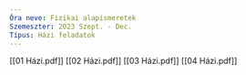 ```yaml
---
Óra neve: Fizikai alapismeretek
Szemeszter: 2023 Szept. - Dec.
Típus: Házi feladatok
---
```

[[01 Házi.pdf]]
[[02 Házi.pdf]]
[[03 Házi.pdf]]
[[04 Házi.pdf]]